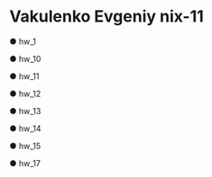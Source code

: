 # Vakulenko Evgeniy nix-11

  ● hw_1
  
  ● hw_10
  
  ● hw_11

  ● hw_12

  ● hw_13

  ● hw_14
  
  ● hw_15

  ● hw_17
  
